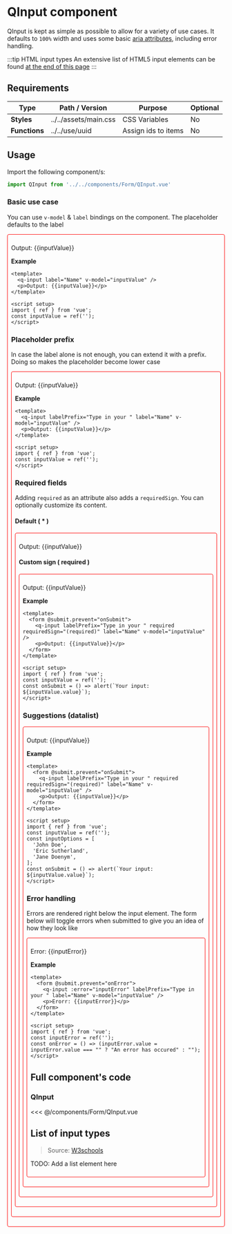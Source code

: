 <script setup>
import { ref } from 'vue';

import QInput from '../../components/Form/QInput.vue'

const inputValue = ref('');
const inputError = ref('');

const inputOptions = [
  'John Doe',
  'Erich Sutherland',
  'Jane Doenym',
];
const inputOptionsText = [
  { key: 1, text: "One Visitor", value: 1 },
  { key: 2, text: "Two Visitors", value: 2, disabled: true },
  { key: 3, text: "Three visitors", value: 3 }
];

const onError = () => (inputError.value = inputError.value === "" ? "An error has occured" : "");;
const onSubmit = () => alert(`Your input: ${inputValue.value}`);
</script>

<style>
@import '../../.vitepress/theme/main.css'
</style>

# QInput component

QInput is kept as simple as possible to allow for a variety of use cases. It defaults to `100%` width and uses some basic [aria attributes](https://developer.mozilla.org/en-US/docs/Web/Accessibility/ARIA), including error handling.

:::tip HTML input types
An extensive list of HTML5 input elements can be found [at the end of this page](#list-of-input-types)
:::

## Requirements

| Type           | Path / Version                              | Purpose             | Optional |
| -------------- | ------------------------------------------- | ------------------- | -------- |
| **Styles**     | ../../assets/main.css                       | CSS Variables       | No       |
| **Functions**  | ../../use/uuid                              | Assign ids to items | No       |

## Usage

Import the following component/s:

```javascript
import QInput from '../../components/Form/QInput.vue'
```

### Basic use case

You can use `v-model` & `label` bindings on the component. The placeholder defaults to the label

<form @submit.prevent="onSubmit"  style="padding:0.5rem;border:1px solid red;border-radius:4px;">
  <q-input label="Name" v-model="inputValue" />
  <p>Output: {{inputValue}}</p>
</form>

**Example**

```vue
<template>
  <q-input label="Name" v-model="inputValue" />
  <p>Output: {{inputValue}}</p>
</template>

<script setup>
import { ref } from 'vue';
const inputValue = ref('');
</script>

```

### Placeholder prefix

In case the label alone is not enough, you can extend it with a prefix. Doing so makes the placeholder become lower case

<form @submit.prevent="onSubmit"  style="padding:0.5rem;border:1px solid red;border-radius:4px;">
  <q-input labelPrefix="Type in your " label="Name" v-model="inputValue" />
  <p>Output: {{inputValue}}</p>
</form>

**Example**

```vue
<template>
  <q-input labelPrefix="Type in your " label="Name" v-model="inputValue" />
  <p>Output: {{inputValue}}</p>
</template>

<script setup>
import { ref } from 'vue';
const inputValue = ref('');
</script>
```

### Required fields

Adding `required` as an attribute also adds a `requiredSign`. You can optionally customize its content.

#### Default ( * )

<form @submit.prevent="onSubmit" style="padding:0.5rem;border:1px solid red;border-radius:4px;">
  <q-input labelPrefix="Type in your " required label="Name" v-model="inputValue" />
  <p>Output: {{inputValue}}</p>
</form>

#### Custom sign ( required )

<form @submit.prevent="onSubmit" style="padding:0.5rem;border:1px solid red;border-radius:4px;">
  <q-input labelPrefix="Type in your " required requiredSign="(required)" label="Name" v-model="inputValue" />
  <p>Output: {{inputValue}}</p>
</form>

**Example**

```vue
<template>
  <form @submit.prevent="onSubmit">
    <q-input labelPrefix="Type in your " required requiredSign="(required)" label="Name" v-model="inputValue" />
    <p>Output: {{inputValue}}</p>
  </form>
</template>

<script setup>
import { ref } from 'vue';
const inputValue = ref('');
const onSubmit = () => alert(`Your input: ${inputValue.value}`);
</script>
```

### Suggestions (datalist)

<form @submit.prevent="onSubmit" style="padding:0.5rem;border:1px solid red;border-radius:4px;">
  <q-input labelPrefix="Type in your " :options="inputOptions" required requiredSign="(required)" label="Name" v-model="inputValue" />
  <p>Output: {{inputValue}}</p>
</form>

**Example**

```vue
<template>
  <form @submit.prevent="onSubmit">
    <q-input labelPrefix="Type in your " required requiredSign="(required)" label="Name" v-model="inputValue" />
    <p>Output: {{inputValue}}</p>
  </form>
</template>

<script setup>
import { ref } from 'vue';
const inputValue = ref('');
const inputOptions = [
  'John Doe',
  'Eric Sutherland',
  'Jane Doenym',
];
const onSubmit = () => alert(`Your input: ${inputValue.value}`);
</script>
```

### Error handling

Errors are rendered right below the input element. The form below will toggle errors when submitted to give you an idea of how they look like

<form @submit.prevent="onError" style="padding:0.5rem;border:1px solid red;border-radius:4px;">
  <q-input :error="inputError" labelPrefix="Type in your " label="Name" v-model="inputValue" />
  <p>Error: {{inputError}}</p>
</form>

**Example**

```vue
<template>
  <form @submit.prevent="onError">
    <q-input :error="inputError" labelPrefix="Type in your " label="Name" v-model="inputValue" />
    <p>Erorr: {{inputError}}</p>
  </form>
</template>

<script setup>
import { ref } from 'vue';
const inputError = ref('');
const onError = () => (inputError.value = inputError.value === "" ? "An error has occured" : "");
</script>
```


## Full component's code

### QInput

<<< @/components/Form/QInput.vue

## List of input types

> Source: [W3schools](https://www.w3schools.com/html/html_form_input_types.asp)

TODO: Add a list element here